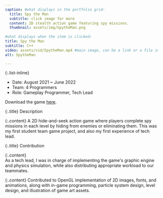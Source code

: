 ```yaml
---
caption: #what displays in the portfolio grid:
  title: Spy the Man
  subtitle: click image for more
  content: 2D stealth action game featuring spy missions.
  thumbnail: assets/img/SpytheMan.png
  
#what displays when the item is clicked:
title: Spy the Man
subtitle: C++
video: assets/vid/SpytheMan.mp4 #main image, can be a link or a file in assets/img/portfolio
alt: SpytheMan

---
```

{:.list-inline} 
  - Date: August 2021 ~ June 2022
  - Team: 4 Programmers
  - Role: Gameplay Programmer, Tech Lead

  Download the game [here](/assets/file/SpytheMan.zip).

  {:.title}
  Description  

  {:.content}
  A 2D hide-and-seek action game where players complete spy missions in each level by hiding from enemies or eliminating them. This was my first student team game project, and also my first experience of tech lead.  

  {:.title}
  Contribution  

  {:.content}    
  As a tech lead, I was in charge of implementing the game's graphic engine and physics simulation, while also distributing appropriate workload to our teammates.  
    
  {:.content} 
  Contributed to OpenGL implementation of 2D images, fonts, and animations, along with in-game programming, particle system design, level design, and illustration of game art assets.




